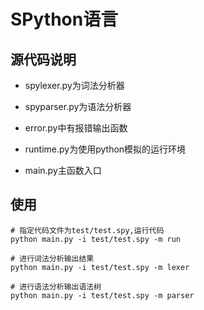 
# SPython语言

## 源代码说明
+ spylexer.py为词法分析器

+ spyparser.py为语法分析器

+ error.py中有报错输出函数

+ runtime.py为使用python模拟的运行环境

+ main.py主函数入口

## 使用

```shell script
# 指定代码文件为test/test.spy,运行代码
python main.py -i test/test.spy -m run 

# 进行词法分析输出结果
python main.py -i test/test.spy -m lexer 

# 进行语法分析输出语法树
python main.py -i test/test.spy -m parser 
```